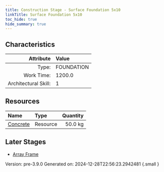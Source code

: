 ```yaml
---
title: Construction Stage - Surface Foundation 5x10
linkTitle: Surface Foundation 5x10
toc_hide: true
hide_summary: true
---
```


## Characteristics

| Attribute      | Value |
|--------:|:------|
|Type:|FOUNDATION|
|Work Time:|1200.0|
|Architectural Skill:|1|

## Resources

| Name | Type | Quantity |
|:-----|:-----|-----:|
|[Concrete](/docs/definitions/resource/concrete)|Resource|50.0 kg|

## Later Stages
- [Array Frame](/docs/definitions/construction/array-frame)


Version: pre-3.9.0 Generated on: 2024-12-28T22:56:23.2942481
{.small }